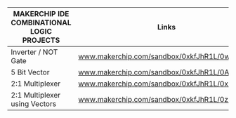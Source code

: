 | MAKERCHIP IDE COMBINATIONAL LOGIC PROJECTS | Links |
|--------------------------------------------|-------|
|Inverter / NOT Gate| www.makerchip.com/sandbox/0xkfJhR1L/0wjhGZE|
|5 Bit Vector|www.makerchip.com/sandbox/0xkfJhR1L/0AnhNJq|
|2:1 Multiplexer|www.makerchip.com/sandbox/0xkfJhR1L/0xGh1qp|
|2:1 Multiplexer using Vectors | www.makerchip.com/sandbox/0xkfJhR1L/0zmhMN6|

